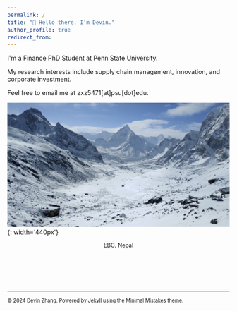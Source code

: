 ```yaml
---
permalink: /
title: "👋 Hello there, I’m Devin."
author_profile: true
redirect_from: 
---
```




I'm a Finance PhD Student at Penn State University. 

My research interests include supply chain management, innovation, and corporate investment. 

Feel free to email me at zxz5471[at]psu[dot]edu.


![mountains](/images/mountain.png){: width='440px'}
  <figcaption style="text-align: center; font-size: 0.9em; margin-top: 5px;">EBC, Nepal</figcaption>


<br><br><br><br>



------
<p style="font-size: 0.8em; text-decoration: none; color: inherit;">
  © 2024 Devin Zhang. Powered by <a href="https://jekyllrb.com/" style="text-decoration: none; color: inherit;">Jekyll</a> using the <a href="https://mmistakes.github.io/minimal-mistakes/docs/configuration/" style="text-decoration: none; color: inherit;">Minimal Mistakes theme</a>.
</p>
